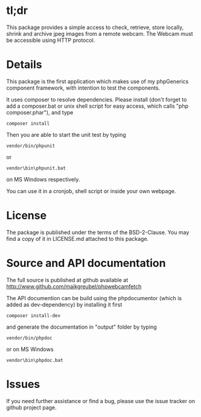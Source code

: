 tl;dr
==
This package provides a simple access to check, retrieve, store locally, shrink and archive jpeg images from a remote webcam. The Webcam must be accessible using HTTP protocol.


Details
==
This package is the first application which makes use of my phpGenerics component framework, with intention to test the components.

It uses composer to resolve dependencies. Please install (don't forget to add a composer.bat or unix shell script for easy access, which calls "php composer.phar"), and type

	composer install

Then you are able to start the unit test by typing

	vendor/bin/phpunit
  
or

	vendor\bin\phpunit.bat
  
on MS Windows respectively.

You can use it in a cronjob, shell script or inside your own webpage.


License
==

The package is published under the terms of the BSD-2-Clause. You may find a copy of it in LICENSE.md attached to this package.


Source and API documentation
==

The full source is published at github available at http://www.github.com/maikgreubel/phpwebcamfetch

The API documention can be build using the phpdocumentor (which is added as dev-dependency) by installing it first

	composer install-dev
	
and generate the documentation in "output" folder by typing

	vendor/bin/phpdoc
	
or on MS Windows

	vendor\bin\phpdoc.bat


Issues
==

If you need further assistance or find a bug, please use the issue tracker on github project page.